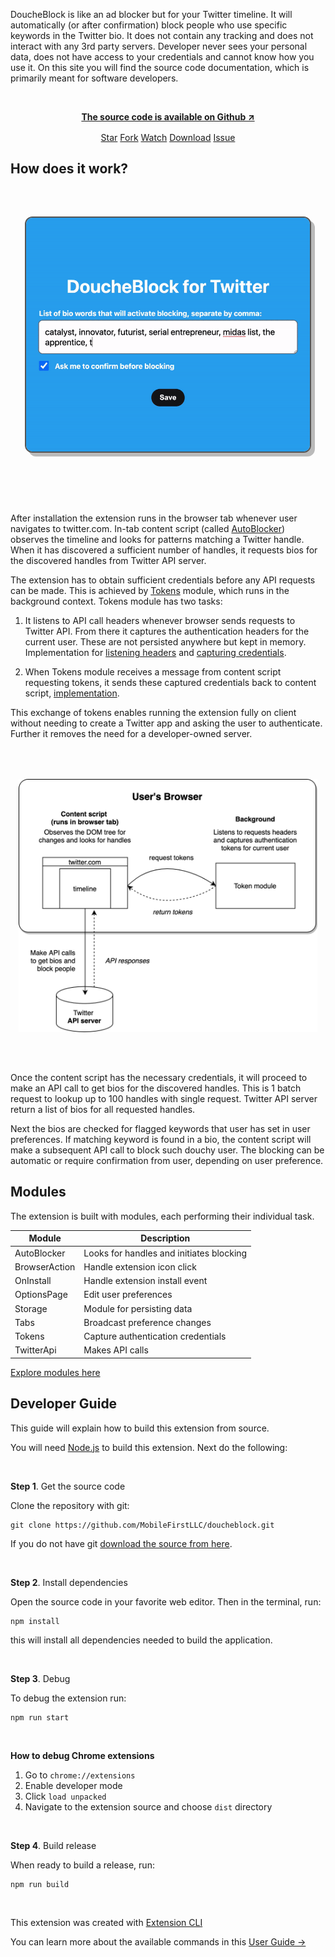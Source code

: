 DoucheBlock is like an ad blocker but for your Twitter timeline. It will automatically (or after confirmation) block people who use specific keywords in the Twitter bio. It does not contain any tracking and does not interact with any 3rd party servers. Developer never sees your personal data, does not have access to your credentials and cannot know how you use it. On this site you will find the source code documentation, which is primarily meant for software developers.

<br/>

<p align="center" style="font-weight: bold">
<a href="https://github.com/MobileFirstLLC/doucheblock" target="_blank" rel="noreferrer nofollow">The source code is available on Github ↗</a>
</p>

<p align="center" style="margin-top:1rem;">
<a class="github-button" href="https://github.com/MobileFirstLLC/doucheblock" data-color-scheme="no-preference: light; light: light; dark: dark;" data-icon="octicon-star" data-size="large" aria-label="Star MobileFirstLLC/doucheblock on GitHub">Star</a>
<a class="github-button" href="https://github.com/MobileFirstLLC/doucheblock/fork" data-color-scheme="no-preference: light; light: light; dark: dark;" data-icon="octicon-repo-forked" data-size="large" aria-label="Fork MobileFirstLLC/doucheblock on GitHub">Fork</a>
<a class="github-button" href="https://github.com/MobileFirstLLC/doucheblock/subscription" data-color-scheme="no-preference: light; light: light; dark: dark;" data-icon="octicon-eye" data-size="large" aria-label="Watch MobileFirstLLC/doucheblock on GitHub">Watch</a>
<a class="github-button" href="https://github.com/MobileFirstLLC/doucheblock/archive/master.zip" data-color-scheme="no-preference: light; light: light; dark: dark;" data-icon="octicon-download" data-size="large" aria-label="Download MobileFirstLLC/doucheblock on GitHub">Download</a>
<a class="github-button" href="https://github.com/MobileFirstLLC/doucheblock/issues" data-color-scheme="no-preference: light; light: light; dark: dark;" data-icon="octicon-issue-opened" data-size="large" aria-label="Issue MobileFirstLLC/doucheblock on GitHub">Issue</a>
</p>

## How does it work?

<img src="https://raw.githubusercontent.com/MobileFirstLLC/doucheblock/master/.github/preview.gif"
alt="system diagram" style="background:#ddd; border:2px solid #555; box-shadow:6px 6px 0 #0004; border-radius:12px; width:500px; display:block; max-width:90%; margin:4rem auto 6rem auto"/>

After installation the extension runs in the browser tab whenever user navigates to twitter.com. In-tab content script (called [AutoBlocker](/module-AutoBlocker.html)) observes the timeline and looks for patterns matching a Twitter handle. When it has discovered a sufficient number of handles, it requests bios for the discovered handles from Twitter API server.

The extension has to obtain sufficient credentials before any API requests can be made. This
is achieved by [Tokens](/module-Tokens.html) module, which runs in the background context. Tokens module has two tasks:
 
 1. It listens to API call headers whenever browser sends requests to Twitter API. From there it captures the authentication headers for the current user. These are not persisted anywhere but kept in memory. 
  Implementation for [listening headers](https://github.com/MobileFirstLLC/doucheblock/blob/0d83a2e77c44d8328ab01fde3a3cecf2d1fa16d8/src/modules/tokens.js#L19-L23) and [capturing credentials](https://github.com/MobileFirstLLC/doucheblock/blob/0d83a2e77c44d8328ab01fde3a3cecf2d1fa16d8/src/modules/tokens.js#L82-L95).
 
  2. When Tokens module receives a message from content script requesting tokens, it sends these captured credentials back to content script, [implementation](https://github.com/MobileFirstLLC/doucheblock/blob/0d83a2e77c44d8328ab01fde3a3cecf2d1fa16d8/src/modules/tokens.js#L68-L76).
  
This exchange of tokens enables running the extension fully on client without needing to create a Twitter app and asking the user to authenticate. Further it removes 
the need for a developer-owned server.

<img src="https://raw.githubusercontent.com/MobileFirstLLC/doucheblock/master/.github/diagram.png"
alt="system diagram" style="width:auto;width:600px; display:block; max-width:95%; margin:4rem auto"/>

Once the content script has the necessary credentials, it will proceed to make an API call to
get bios for the discovered handles. This is 1 batch request to lookup up to 100 handles with single request. Twitter API server return a list of bios for all requested handles.

Next the bios are checked for flagged keywords that user has set in user preferences. 
If matching keyword is found in a bio, the content script will make a subsequent API call to block 
such douchy user. The blocking can be automatic or require confirmation from user, 
depending on user preference.

## Modules

The extension is built with modules, each performing their individual task.

| Module | Description | 
| --- | --- |
| AutoBlocker | Looks for handles and initiates blocking |
| BrowserAction | Handle extension icon click |
| OnInstall | Handle extension install event |
| OptionsPage | Edit user preferences |
| Storage | Module for persisting data |
| Tabs | Broadcast preference changes |
| Tokens | Capture authentication credentials |
| TwitterApi | Makes API calls |
 
[Explore modules here](list_module.html) 

## Developer Guide

This guide will explain how to build this extension from source.

You will need [Node.js](https://nodejs.org/en/download/) to build this extension. Next do the following:

<br/>

**Step 1**. Get the source code

Clone the repository with git:

```
git clone https://github.com/MobileFirstLLC/doucheblock.git
```

If you do not have git [download the source from here](https://github.com/MobileFirstLLC/doucheblock/archive/master.zip).

<br/>

**Step 2**. Install dependencies

Open the source code in your favorite web editor. Then in the terminal, run:

```
npm install
```

this will install all dependencies needed to build the application.

<br/>

**Step 3**. Debug

To debug the extension run:

```
npm run start
```

<br/>

**How to debug Chrome extensions**

1. Go to `chrome://extensions`
2. Enable developer mode
3. Click `load unpacked` 
4. Navigate to the extension source and choose `dist` directory

<br/>

**Step 4**. Build release

When ready to build a release, run:

```
npm run build
```

<br/>

This extension was created with [Extension CLI](https://oss.mobilefirst.me/extension-cli/)

You can learn more about the available commands in this [User Guide &rarr;](https://oss.mobilefirst.me/extension-cli/)

<br/>
